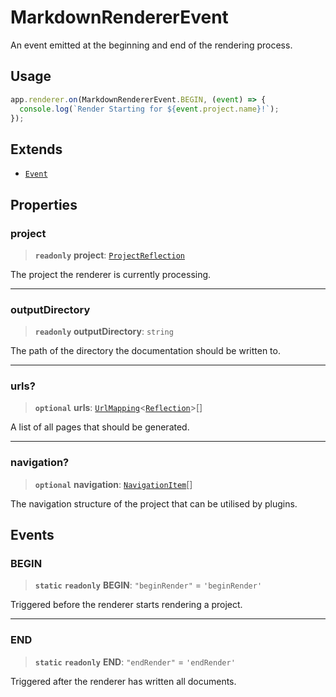 # MarkdownRendererEvent

An event emitted at the beginning and end of the rendering process.

## Usage

```ts
app.renderer.on(MarkdownRendererEvent.BEGIN, (event) => {
  console.log(`Render Starting for ${event.project.name}!`);
});
```

## Extends

- [`Event`](https://typedoc.org/api/classes/Event.html)

## Properties

### project

> **`readonly`** **project**: [`ProjectReflection`](https://typedoc.org/api/classes/Models.ProjectReflection.html)

The project the renderer is currently processing.

***

### outputDirectory

> **`readonly`** **outputDirectory**: `string`

The path of the directory the documentation should be written to.

***

### urls?

> **`optional`** **urls**: [`UrlMapping`](/api-docs/Interface.UrlMapping.md)\<[`Reflection`](https://typedoc.org/api/classes/Models.Reflection.html)\>[]

A list of all pages that should be generated.

***

### navigation?

> **`optional`** **navigation**: [`NavigationItem`](/api-docs/Interface.NavigationItem.md)[]

The navigation structure of the project that can be utilised by plugins.

## Events

### BEGIN

> **`static`** **`readonly`** **BEGIN**: `"beginRender"` = `'beginRender'`

Triggered before the renderer starts rendering a project.

***

### END

> **`static`** **`readonly`** **END**: `"endRender"` = `'endRender'`

Triggered after the renderer has written all documents.
